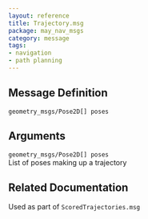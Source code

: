 ```yaml
---
layout: reference
title: Trajectory.msg
package: may_nav_msgs
category: message
tags: 
- navigation
- path planning
---
```


## Message Definition
```
geometry_msgs/Pose2D[] poses
```

## Arguments
`geometry_msgs/Pose2D[] poses`  
List of poses making up a trajectory  

## Related Documentation
Used as part of ``ScoredTrajectories.msg``

